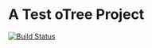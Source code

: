 # A Test oTree Project
[![Build Status](https://travis-ci.org/yatsky/otree-travis.svg?branch=master)](https://travis-ci.org/yatsky/otree-travis)
